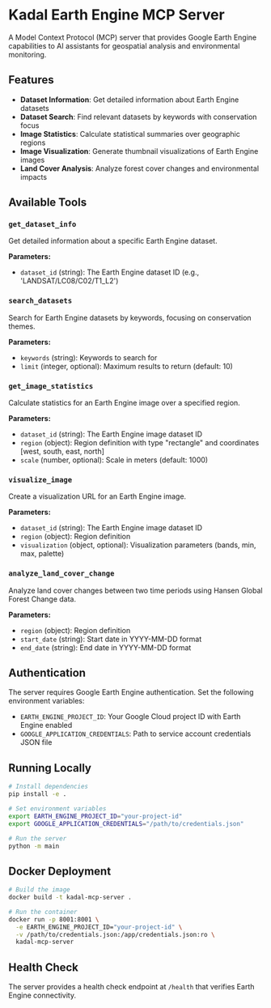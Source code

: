 # Kadal Earth Engine MCP Server

A Model Context Protocol (MCP) server that provides Google Earth Engine capabilities to AI assistants for geospatial analysis and environmental monitoring.

## Features

- **Dataset Information**: Get detailed information about Earth Engine datasets
- **Dataset Search**: Find relevant datasets by keywords with conservation focus
- **Image Statistics**: Calculate statistical summaries over geographic regions
- **Image Visualization**: Generate thumbnail visualizations of Earth Engine images
- **Land Cover Analysis**: Analyze forest cover changes and environmental impacts

## Available Tools

### `get_dataset_info`
Get detailed information about a specific Earth Engine dataset.

**Parameters:**
- `dataset_id` (string): The Earth Engine dataset ID (e.g., 'LANDSAT/LC08/C02/T1_L2')

### `search_datasets`
Search for Earth Engine datasets by keywords, focusing on conservation themes.

**Parameters:**
- `keywords` (string): Keywords to search for
- `limit` (integer, optional): Maximum results to return (default: 10)

### `get_image_statistics`
Calculate statistics for an Earth Engine image over a specified region.

**Parameters:**
- `dataset_id` (string): The Earth Engine image dataset ID
- `region` (object): Region definition with type "rectangle" and coordinates [west, south, east, north]
- `scale` (number, optional): Scale in meters (default: 1000)

### `visualize_image`
Create a visualization URL for an Earth Engine image.

**Parameters:**
- `dataset_id` (string): The Earth Engine image dataset ID
- `region` (object): Region definition
- `visualization` (object, optional): Visualization parameters (bands, min, max, palette)

### `analyze_land_cover_change`
Analyze land cover changes between two time periods using Hansen Global Forest Change data.

**Parameters:**
- `region` (object): Region definition
- `start_date` (string): Start date in YYYY-MM-DD format
- `end_date` (string): End date in YYYY-MM-DD format

## Authentication

The server requires Google Earth Engine authentication. Set the following environment variables:

- `EARTH_ENGINE_PROJECT_ID`: Your Google Cloud project ID with Earth Engine enabled
- `GOOGLE_APPLICATION_CREDENTIALS`: Path to service account credentials JSON file

## Running Locally

```bash
# Install dependencies
pip install -e .

# Set environment variables
export EARTH_ENGINE_PROJECT_ID="your-project-id"
export GOOGLE_APPLICATION_CREDENTIALS="/path/to/credentials.json"

# Run the server
python -m main
```

## Docker Deployment

```bash
# Build the image
docker build -t kadal-mcp-server .

# Run the container
docker run -p 8001:8001 \
  -e EARTH_ENGINE_PROJECT_ID="your-project-id" \
  -v /path/to/credentials.json:/app/credentials.json:ro \
  kadal-mcp-server
```

## Health Check

The server provides a health check endpoint at `/health` that verifies Earth Engine connectivity.
